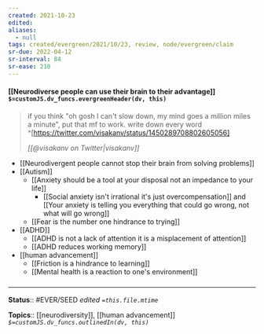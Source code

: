 ```yaml
---
created: 2021-10-23
edited: 
aliases:
  - null
tags: created/evergreen/2021/10/23, review, node/evergreen/claim
sr-due: 2022-04-12
sr-interval: 84
sr-ease: 210
---
```


#### [[Neurodiverse people can use their brain to their advantage]] `$=customJS.dv_funcs.evergreenHeader(dv, this)`

> if you think "oh gosh I can't slow down, my mind goes a million miles a minute", put that mf to work. write down every word
> ^[https://twitter.com/visakanv/status/1450289708802605056]
> 
> <cite>[[@visakanv on Twitter|visakanv]]</cite>

- [[Neurodivergent people cannot stop their brain from solving problems]]
- [[Autism]]
    - [[Anxiety should be a tool at your disposal not an impedance to your life]]
        - [[Social anxiety isn't irrational it's just overcompensation]] and [[Your anxiety is telling you everything that could go wrong, not what will go wrong]]
    - [[Fear is the number one hindrance to trying]]
- [[ADHD]]
	- [[ADHD is not a lack of attention it is a misplacement of attention]]
	- [[ADHD reduces working memory]]
- [[human advancement]]
    - [[Friction is a hindrance to learning]]
    - [[Mental health is a reaction to one's environment]]

### <hr class="footnote"/>

**Status**:: #EVER/SEED 
*edited `=this.file.mtime`*

**Topics**:: [[neurodiversity]], [[human advancement]]
*`$=customJS.dv_funcs.outlinedIn(dv, this)`*
